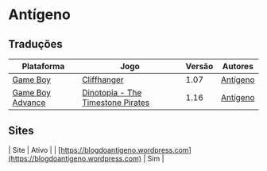 # Antígeno

## Traduções

| Plataforma | Jogo | Versão | Autores |
| ----------- | ----------- | ----------- | ----------- |
| [Game Boy](../../traducoes/game-boy/) | [Cliffhanger](../../traducoes/game-boy/cliffhanger_antigeno/) | 1.07 | [Antígeno](../../autores/antigeno/) |
| [Game Boy Advance](../../traducoes/game-boy-advance/) | [Dinotopia - The Timestone Pirates](../../traducoes/game-boy-advance/dinotopia-the-timestone-pirates_antigeno/) | 1.16 | [Antígeno](../../autores/antigeno/) |

## Sites

| Site | Ativo |
| [https://blogdoantigeno.wordpress.com](https://blogdoantigeno.wordpress.com) | Sim |